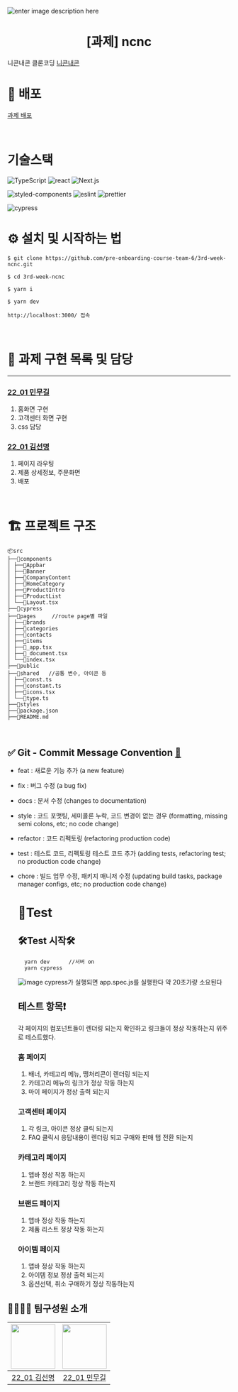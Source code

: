![enter image description here](https://user-images.githubusercontent.com/24728385/148955263-b3a0e063-6950-46f2-82e9-1fcabc24e19e.jpeg)

<h1 align="middle">[과제] ncnc</h1>

니콘내콘 클론코딩 [니콘내콘](https://ncnc.app/categories/67)
<br/>

# 🔗 배포

[과제 배포](https://eloquent-hopper-416b1b.netlify.app/)

<!--
[![Netlify Status](https://api.netlify.com/api/v1/badges/{appid}/deploy-status)](https://app.netlify.com/sites/{address}/deploys) -->

<br/>

# 기술스택

<img alt="TypeScript" src="https://img.shields.io/badge/TypeScript-3178C6?style=for-the-badge&logo=TypeScript&logoColor=white"> <img alt="react" src="https://img.shields.io/badge/react-61DAFB?style=for-the-badge&logo=react&logoColor=black"> <img alt="Next.js" src="https://img.shields.io/badge/Next.js-000000?style=for-the-badge&logo=Next.js&logoColor=white">

<img alt="styled-components" src="https://img.shields.io/badge/styledcomponents-DB7093?style=for-the-badge&logo=styled-components&logoColor=white"> <img alt="eslint" src="https://img.shields.io/badge/eslint-4B32C3?style=for-the-badge&logo=eslint&logoColor=white"> <img alt="prettier" src="https://img.shields.io/badge/prettier-F7B93E?style=for-the-badge&logo=prettier&logoColor=white">

<img alt="cypress" src="https://img.shields.io/badge/cypress-17202C?style=for-the-badge&logo=cypress&logoColor=white">

# ⚙️ 설치 및 시작하는 법

```
$ git clone https://github.com/pre-onboarding-course-team-6/3rd-week-ncnc.git

$ cd 3rd-week-ncnc

$ yarn i

$ yarn dev

http://localhost:3000/ 접속
```

<br/>

# 🏹 과제 구현 목록 및 담당

<hr/>

### [22_01 민무길](https://github.com/gilmujjang)

1. 홈화면 구현
2. 고객센터 화면 구현
3. css 담당

### [22_01 김선명](https://github.com/BGM-109)

1. 페이지 라우팅
2. 제품 상세정보, 주문화면
3. 배포

<br/>

# 🏗 프로젝트 구조

```
📦src
├──📂components
│ ├──📜Appbar
│ ├──📜Banner
│ ├──📜CompanyContent
│ ├──📜HomeCategory
│ ├──📜ProductIntro
│ ├──📜ProductList
│ └──📜Layout.tsx
├──📂cypress
├──📂pages     //route page별 파일
│ ├──📜brands
│ ├──📜categories
│ ├──📜contacts
│ ├──📜items
│ ├──📜_app.tsx
│ ├──📜_document.tsx
│ └──📜index.tsx
├──📂public
├──📂shared   //공통 변수, 아이콘 등
│ ├──📜const.ts
│ ├──📜constant.ts
│ ├──📜icons.tsx
│ └──📜type.ts
├──📜styles
├──📜package.json
├──📜README.md

```

<br/>

## ✅ Git - Commit Message Convention [🔗](https://webruden.tistory.com/486)

- feat : 새로운 기능 추가 (a new feature)
- fix : 버그 수정 (a bug fix)
- docs : 문서 수정 (changes to documentation)
- style : 코드 포맷팅, 세미콜론 누락, 코드 변경이 없는 경우 (formatting, missing semi colons, etc; no code change)
- refactor : 코드 리펙토링 (refactoring production code)
- test : 테스트 코드, 리펙토링 테스트 코드 추가 (adding tests, refactoring test; no production code change)
- chore : 빌드 업무 수정, 패키지 매니저 수정 (updating build tasks, package manager configs, etc; no production code change)
  <br/>

  # 🧪Test

  ## 🛠Test 시작🛠

  ```
    yarn dev      //서버 on
    yarn cypress
  ```

  ![image](https://user-images.githubusercontent.com/40172373/154136233-fc405ef1-3ce9-4f4b-b0c5-83385bd1da5c.png)
  cypress가 실행되면 app.spec.js를 실행한다
  약 20초가량 소요된다

  ## 테스트 항목❗

  각 페이지의 컴포넌트들이 렌더링 되는지 확인하고 링크들이 정상 작동하는지 위주로 테스트했다.

  ### 홈 페이지

  1. 배너, 카테고리 메뉴, 땡처리콘이 렌더링 되는지
  2. 카테고리 메뉴의 링크가 정상 작동 하는지
  3. 마이 페이지가 정상 출력 되는지

  ### 고객센터 페이지

  1. 각 링크, 아이콘 정상 클릭 되는지
  2. FAQ 클릭시 응답내용이 렌더링 되고 구매와 판매 탭 전환 되는지

  ### 카테고리 페이지

  1. 앱바 정상 작동 하는지
  2. 브랜드 카테고리 정상 작동 하는지

  ### 브랜드 페이지

  1. 앱바 정상 작동 하는지
  2. 제품 리스트 정상 작동 하는지

  ### 아이템 페이지

  1. 앱바 정상 작동 하는지
  2. 아이템 정보 정상 출력 되는지
  3. 옵션선택, 취소 구매하기 정상 작동하는지

## 👨‍👨‍👦‍👦 팀구성원 소개

| [<img src="https://github.com/BGM-109.png" width="100px">](https://github.com/BGM-109) | [<img src="https://github.com/gilmujjang.png" width="100px">](https://github.com/gilmujjang) |
| :------------------------------------------------------------------------------------: | :------------------------------------------------------------------------------------------: |
|                       [22_01 김선명](https://github.com/BGM-109)                       |                        [22_01 민무길](https://github.com/gilmujjang)                         |
